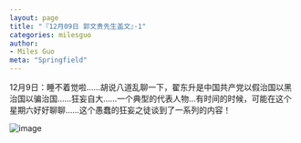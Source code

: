 ```yaml
---
layout: page
title: "『12月09日 郭文贵先生盖文』·1"
categories: milesguo
author:
- Miles Guo
meta: "Springfield"
---
```


12月9日：睡不着觉啦……胡说八道乱聊一下，翟东升是中国共产党以假治国以黑治国以骗治国……狂妄自大……一个典型的代表人物…有时间的时候，可能在这个星期六好好聊聊……这个愚蠢的狂妄之徒谈到了一系列的内容！

![image](../../../../image/milesguo/2020_12_09_Miles_Guo_Getter_1_1.png)
